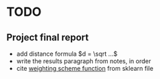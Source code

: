 # TODO

## Project final report

* add distance formula $d = \sqrt ...$
* write the results paragraph from notes, in order
* cite [weighting scheme function](https://github.com/scikit-learn/scikit-learn/blob/86fbdb14fb84289bfbfd3b49dfb4065db18d2823/sklearn/neighbors/_base.py#L89) from sklearn file
